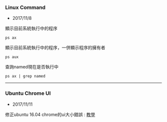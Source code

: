 ### Linux Command
* 2017/11/8

顯示目前系統執行中的程序
``` 
ps ax 
```

顯示目前系統執行中的程序，一併顯示程序的擁有者
```
ps aux
```

查詢named現在是否執行中
```
ps ax | grep named
```
---
### Ubuntu Chrome UI
* 2017/11/11

修正ubuntu 16.04 chrome的ui大小錯誤 : [教學](https://superuser.com/questions/1116767/chrome-ui-size-zoom-levels-in-ubuntu-16-04)

